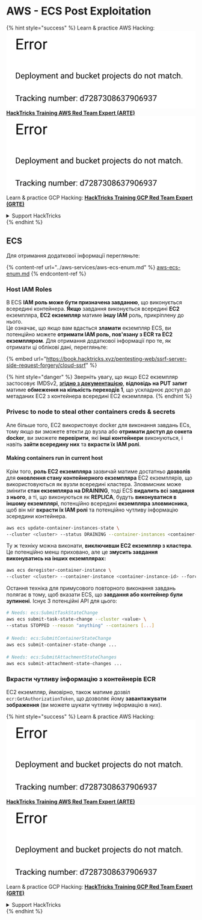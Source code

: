 # AWS - ECS Post Exploitation

{% hint style="success" %}
Learn & practice AWS Hacking:<img src="../../../.gitbook/assets/image (1) (1).png" alt="" data-size="line">[**HackTricks Training AWS Red Team Expert (ARTE)**](https://training.hacktricks.xyz/courses/arte)<img src="../../../.gitbook/assets/image (1) (1).png" alt="" data-size="line">\
Learn & practice GCP Hacking: <img src="../../../.gitbook/assets/image (2).png" alt="" data-size="line">[**HackTricks Training GCP Red Team Expert (GRTE)**<img src="../../../.gitbook/assets/image (2).png" alt="" data-size="line">](https://training.hacktricks.xyz/courses/grte)

<details>

<summary>Support HackTricks</summary>

* Check the [**subscription plans**](https://github.com/sponsors/carlospolop)!
* **Join the** 💬 [**Discord group**](https://discord.gg/hRep4RUj7f) or the [**telegram group**](https://t.me/peass) or **follow** us on **Twitter** 🐦 [**@hacktricks\_live**](https://twitter.com/hacktricks\_live)**.**
* **Share hacking tricks by submitting PRs to the** [**HackTricks**](https://github.com/carlospolop/hacktricks) and [**HackTricks Cloud**](https://github.com/carlospolop/hacktricks-cloud) github repos.

</details>
{% endhint %}

## ECS

Для отримання додаткової інформації перегляньте:

{% content-ref url="../aws-services/aws-ecs-enum.md" %}
[aws-ecs-enum.md](../aws-services/aws-ecs-enum.md)
{% endcontent-ref %}

### Host IAM Roles

В ECS **IAM роль може бути призначена завданню**, що виконується всередині контейнера. **Якщо** завдання виконується всередині **EC2** екземпляра, **EC2 екземпляр** матиме **іншу IAM** роль, прикріплену до нього.\
Це означає, що якщо вам вдасться **зламати** екземпляр ECS, ви потенційно можете **отримати IAM роль, пов'язану з ECR та EC2 екземпляром**. Для отримання додаткової інформації про те, як отримати ці облікові дані, перегляньте:

{% embed url="https://book.hacktricks.xyz/pentesting-web/ssrf-server-side-request-forgery/cloud-ssrf" %}

{% hint style="danger" %}
Зверніть увагу, що якщо EC2 екземпляр застосовує IMDSv2, [**згідно з документацією**](https://docs.aws.amazon.com/AWSEC2/latest/UserGuide/instance-metadata-v2-how-it-works.html), **відповідь на PUT запит** матиме **обмеження на кількість переходів 1**, що ускладнює доступ до метаданих EC2 з контейнера всередині EC2 екземпляра.
{% endhint %}

### Privesc to node to steal other containers creds & secrets

Але більше того, EC2 використовує docker для виконання завдань ECs, тому якщо ви зможете втекти до вузла або **отримати доступ до сокета docker**, ви зможете **перевірити**, які **інші контейнери** виконуються, і навіть **зайти всередину них** та **вкрасти їх IAM ролі**.

#### Making containers run in current host

Крім того, **роль EC2 екземпляра** зазвичай матиме достатньо **дозволів** для **оновлення стану контейнерного екземпляра** EC2 екземплярів, що використовуються як вузли всередині кластера. Зловмисник може змінити **стан екземпляра на DRAINING**, тоді ECS **видалить всі завдання з нього**, а ті, що виконуються як **REPLICA**, будуть **виконуватися в іншому екземплярі**, потенційно всередині **екземпляра зловмисника**, щоб він міг **вкрасти їх IAM ролі** та потенційно чутливу інформацію зсередини контейнера.
```bash
aws ecs update-container-instances-state \
--cluster <cluster> --status DRAINING --container-instances <container-instance-id>
```
Ту ж техніку можна виконати, **виключивши EC2 екземпляр з кластера**. Це потенційно менш приховано, але це **змусить завдання виконуватись на інших екземплярах:**
```bash
aws ecs deregister-container-instance \
--cluster <cluster> --container-instance <container-instance-id> --force
```
Остання техніка для примусового повторного виконання завдань полягає в тому, щоб вказати ECS, що **завдання або контейнер були зупинені**. Існує 3 потенційні API для цього:
```bash
# Needs: ecs:SubmitTaskStateChange
aws ecs submit-task-state-change --cluster <value> \
--status STOPPED --reason "anything" --containers [...]

# Needs: ecs:SubmitContainerStateChange
aws ecs submit-container-state-change ...

# Needs: ecs:SubmitAttachmentStateChanges
aws ecs submit-attachment-state-changes ...
```
### Вкрасти чутливу інформацію з контейнерів ECR

EC2 екземпляр, ймовірно, також матиме дозвіл `ecr:GetAuthorizationToken`, що дозволяє йому **завантажувати зображення** (ви можете шукати чутливу інформацію в них).

{% hint style="success" %}
Learn & practice AWS Hacking:<img src="../../../.gitbook/assets/image (1) (1).png" alt="" data-size="line">[**HackTricks Training AWS Red Team Expert (ARTE)**](https://training.hacktricks.xyz/courses/arte)<img src="../../../.gitbook/assets/image (1) (1).png" alt="" data-size="line">\
Learn & practice GCP Hacking: <img src="../../../.gitbook/assets/image (2).png" alt="" data-size="line">[**HackTricks Training GCP Red Team Expert (GRTE)**<img src="../../../.gitbook/assets/image (2).png" alt="" data-size="line">](https://training.hacktricks.xyz/courses/grte)

<details>

<summary>Support HackTricks</summary>

* Check the [**subscription plans**](https://github.com/sponsors/carlospolop)!
* **Join the** 💬 [**Discord group**](https://discord.gg/hRep4RUj7f) or the [**telegram group**](https://t.me/peass) or **follow** us on **Twitter** 🐦 [**@hacktricks\_live**](https://twitter.com/hacktricks\_live)**.**
* **Share hacking tricks by submitting PRs to the** [**HackTricks**](https://github.com/carlospolop/hacktricks) and [**HackTricks Cloud**](https://github.com/carlospolop/hacktricks-cloud) github repos.

</details>
{% endhint %}
